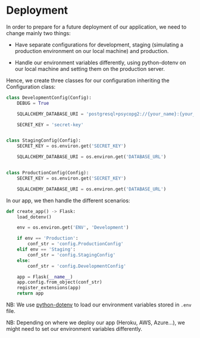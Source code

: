# Deployment

In order to prepare for a future deployment of our application, we need to change mainly two things:

* Have separate configurations for development, staging (simulating a production environment on our local machine) and production.

* Handle our environment variables differently, using python-dotenv on our local machine and setting them on the production server.

Hence, we create three classes for our configuration inheriting the Configuration class:

```python
class DevelopmentConfig(Config):
    DEBUG = True

    SQLALCHEMY_DATABASE_URI = 'postgresql+psycopg2://{your_name}:{your_password}@localhost/{db_name}'

    SECRET_KEY = 'secret-key'


class StagingConfig(Config):
    SECRET_KEY = os.environ.get('SECRET_KEY')

    SQLALCHEMY_DATABASE_URI = os.environ.get('DATABASE_URL')


class ProductionConfig(Config):
    SECRET_KEY = os.environ.get('SECRET_KEY')

    SQLALCHEMY_DATABASE_URI = os.environ.get('DATABASE_URL')
```

In our app, we then handle the different scenarios:

```python
def create_app() -> Flask:
    load_dotenv()

    env = os.environ.get('ENV', 'Development')

    if env == 'Production':
        conf_str = 'config.ProductionConfig'
    elif env == 'Staging':
        conf_str = 'config.StagingConfig'
    else:
        conf_str = 'config.DevelopmentConfig'

    app = Flask(__name__)
    app.config.from_object(conf_str)
    register_extensions(app)
    return app
```

NB: We use [python-dotenv](https://github.com/theskumar/python-dotenv) to load our environment variables stored in `.env` file.

NB: Depending on where we deploy our app (Heroku, AWS, Azure...), we might need to set our environment variables differently.
